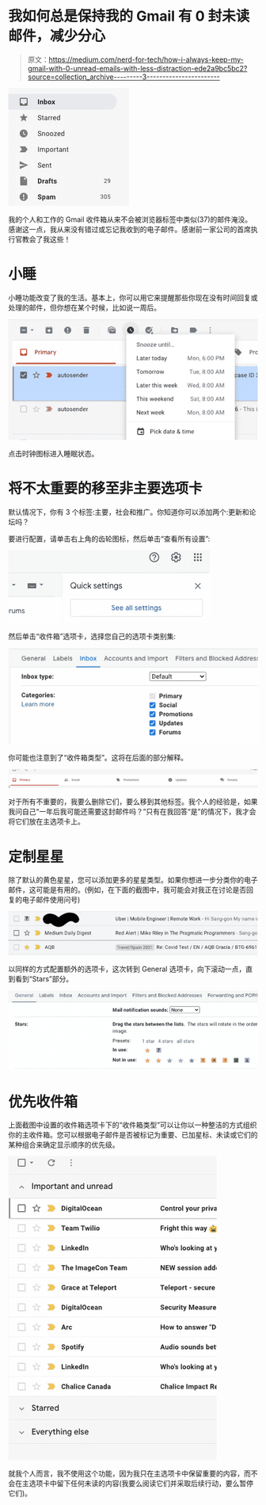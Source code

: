 # 我如何总是保持我的 Gmail 有 0 封未读邮件，减少分心

> 原文：<https://medium.com/nerd-for-tech/how-i-always-keep-my-gmail-with-0-unread-emails-with-less-distraction-ede2a9bc5bc2?source=collection_archive---------3----------------------->

![](img/f628dbf2c983f753fc506a8dd9639b7d.png)

我的个人和工作的 Gmail 收件箱从来不会被浏览器标签中类似(37)的邮件淹没。感谢这一点，我从来没有错过或忘记我收到的电子邮件。感谢前一家公司的首席执行官教会了我这些！

# 小睡

小睡功能改变了我的生活。基本上，你可以用它来提醒那些你现在没有时间回复或处理的邮件，但你想在某个时候，比如说一周后。

![](img/81cca9767fac003940cf03ee86a396f1.png)

点击时钟图标进入睡眠状态。

# 将不太重要的移至非主要选项卡

默认情况下，你有 3 个标签:主要，社会和推广。你知道你可以添加两个:更新和论坛吗？

要进行配置，请单击右上角的齿轮图标，然后单击“查看所有设置”:

![](img/edf901c744a2f9ce954762a3d46b7196.png)

然后单击“收件箱”选项卡，选择您自己的选项卡类别集:

![](img/4de9d26d317e32f9a4cd9939a44886de.png)

你可能也注意到了“收件箱类型”。这将在后面的部分解释。

![](img/dfcc9cc471efbaeb68a5f892e9e1846f.png)

对于所有不重要的，我要么删除它们，要么移到其他标签。我个人的经验是，如果我问自己“一年后我可能还需要这封邮件吗？”只有在我回答“是”的情况下，我才会将它们放在主选项卡上。

# 定制星星

除了默认的黄色星星，您可以添加更多的星星类型。如果你想进一步分类你的电子邮件，这可能是有用的。(例如，在下面的截图中，我可能会对我正在讨论是否回复的电子邮件使用问号)

![](img/0d5002c1e8c73d2949ea7e1e1b418fd3.png)

以同样的方式配置额外的选项卡，这次转到 General 选项卡，向下滚动一点，直到看到“Stars”部分。

![](img/70f76094a078863b5d35808e1549572c.png)

# 优先收件箱

上面截图中设置的收件箱选项卡下的“收件箱类型”可以让你以一种整洁的方式组织你的主收件箱。您可以根据电子邮件是否被标记为重要、已加星标、未读或它们的某种组合来确定显示顺序的优先级。

![](img/c169b12245370fc69fceb61605de94cf.png)

就我个人而言，我不使用这个功能，因为我只在主选项卡中保留重要的内容，而不会在主选项卡中留下任何未读的内容(我要么阅读它们并采取后续行动，要么暂停它们)。